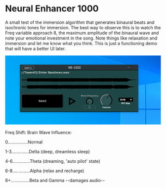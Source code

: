# Neural Enhancer 1000

A small test of the immersion algorithm that generates binaural beats and isochronic tones for immersion. The best way to observe this is to watch the Freq variable approach 8, the maximum amplitude of the binaural wave and note your emotional investment in the song. Note things like relaxation and immersion and let me know what you think. This is just a functioning demo that will have a better UI later.

![alt text](https://github.com/godofthunder8756/Team1MusicPlayer/blob/main/unknown.png)

Freq Shift:      Brain Wave Influence:

0................Normal

1-3..............Delta (deep, dreamless sleep)

4-6..............Theta (dreaming, 'auto pilot' state)

6-8..............Alpha (relax and recharge)

8+...............Beta and Gamma --damages audio--

